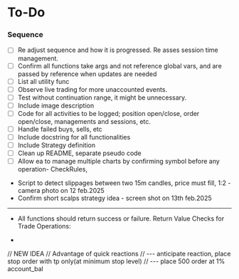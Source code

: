 # To-Do

### Sequence
- [ ] Re adjust sequence and how it is progressed. Re asses session time management.
- [ ] Confirm all functions take args and not reference global vars, and are passed by reference when updates are needed
- [ ] List all utility func
- [ ] Observe live trading for more unaccounted events.
- [ ] Test without continuation range, it might be unnecessary.
- [ ] Include image description
- [ ] Code for all activities to be logged; position open/close, order open/close, managements and sessions, etc.
- [ ] Handle failed buys, sells, etc
- [ ] Include docstring for all functionalities
- [ ] Include Strategy definition
- [ ] Clean up README, separate pseudo code
- [ ] Allow ea to manage multiple charts by confirming symbol before any operation- CheckRules,
- Script to detect slippages between two 15m candles, price must fill, 1:2 - camera photo on 12 feb.2025
- Confirm short scalps strategy idea - screen shot on 13th feb.2025
---
- All functions should return success or failure. Return Value Checks for Trade Operations:

-
// NEW IDEA
// Advantage of quick reactions
// --- anticipate reaction, place stop order with tp only(at minimum stop level)
// --- place 500 order at 1% account_bal